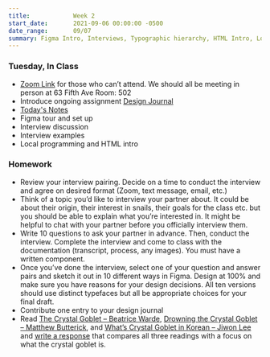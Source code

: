 ```yaml
---
title:            Week 2
start_date:       2021-09-06 00:00:00 -0500
date_range:       09/07
summary: Figma Intro, Interviews, Typographic hierarchy, HTML Intro, Local programming
---
```


### Tuesday, In Class

- [Zoom Link](https://NewSchool.zoom.us/my/nikafisher) for those who can&rsquo;t attend. We should all be meeting in person at 63 Fifth Ave Room: 502
- Introduce ongoing assignment [Design Journal](/projects/design-journal)
- [Today's Notes](https://paper.dropbox.com/doc/Core-1-Interaction-Week-2-Notes--BR4UiltApTOgL8eNxbXgmYFNAQ-fRJUZoWUt2BjM7gEiVVKL)
- Figma tour and set up
- Interview discussion
- Interview examples
- Local programming and HTML intro

### Homework
- Review your interview pairing. Decide on a time to conduct the interview and agree on desired format (Zoom, text message, email, etc.)
- Think of a topic you’d like to interview your partner about. It could be about their origin, their interest in snails, their goals for the class etc. but you should be able to explain what you’re interested in. It might be helpful to chat with your partner before you officially interview them.
- Write 10 questions to ask your partner in advance. Then, conduct the interview.
Complete the interview and come to class with the documentation (transcript, process, any images). You must have a written component.
- Once you&rsquo;ve done the interview, select one of your question and answer pairs and sketch it out in 10 different ways in Figma. Design at 100% and make sure you have reasons for your design decisions. All ten versions should use distinct typefaces but all be appropriate choices for your final draft.
- Contribute one entry to your design journal
- Read [The Crystal Goblet – Beatrice Warde](http://ci17.nikasimovich.com/assets/readings/warde-beatrice_the-crystal-goblet.pdf), [Drowning the Crystal Goblet – Matthew Butterick](https://practicaltypography.com/drowning-the-crystal-goblet.html), and [What&rsquo;s Crystal Goblet in Korean – Jiwon Lee](https://designobserver.com/article.php?id=29138) and [write a response](https://paper.dropbox.com/doc/F21-Core-Interaction-Reading-Responses--BR7i0GnqYkeCVZ~UdNT4ezo1AQ-011CWC5qJgFfgpIVOrIYA) that compares all three readings with a focus on what the crystal goblet is.